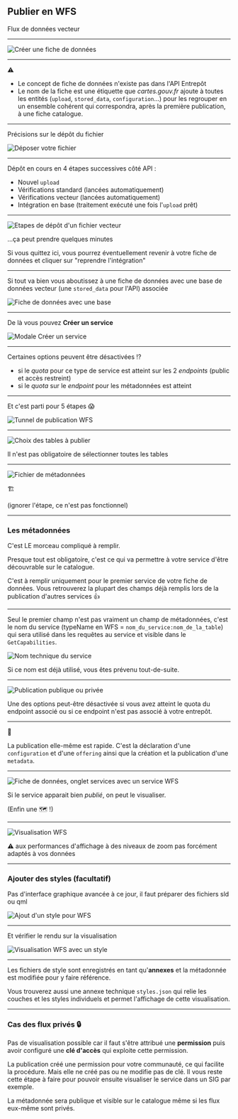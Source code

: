 ## Publier en WFS

Flux de données vecteur

------

![Créer une fiche de données](images/creer-une-fiche-de-donnees.png)

------

⚠️

* Le concept de fiche de données n'existe pas dans l'API Entrepôt
* Le nom de la fiche est une étiquette que *cartes.gouv.fr* ajoute à toutes les entités (`upload`, `stored_data`, `configuration`...) pour les regrouper en un ensemble cohérent qui correspondra, après la première publication, à une fiche catalogue.

------

Précisions sur le dépôt du fichier

![Déposer votre fichier](images/deposer-votre-fichier.png)

------

Dépôt en cours en 4 étapes successives côté API :

* Nouvel `upload`
* Vérifications standard (lancées automatiquement)
* Vérifications vecteur (lancées automatiquement)
* Intégration en base (traitement exécuté une fois l'`upload` prêt)

------

![Etapes de dépôt d'un fichier vecteur](images/integration-en-base.png)

...ça peut prendre quelques minutes

Si vous quittez ici, vous pourrez éventuellement revenir à votre fiche de données et cliquer sur "reprendre l'intégration"

------

Si tout va bien vous aboutissez à une fiche de données avec une base de données vecteur (une `stored_data` pour l'API) associée

![Fiche de données avec une base](images/fiche-de-donnees-jeux.png)

------

De là vous pouvez **Créer un service**

![Modale Créer un service](images/modale-creer-un-service.png)

------

Certaines options peuvent être désactivées ⁉️
* si le *quota* pour ce type de service est atteint sur les 2 *endpoints* (public et accès restreint)
* si le *quota* sur le *endpoint* pour les métadonnées est atteint

------

Et c'est parti pour 5 étapes 😱

![Tunnel de publication WFS](images/tunnel-wfs.png)

------

![Choix des tables à publier](images/tables-wfs.png)

Il n'est pas obligatoire de sélectionner toutes les tables

------

![Fichier de métadonnées](images/fichier-metadonnees-wfs.png)

🏗️

(ignorer l'étape, ce n'est pas fonctionnel)

------

### Les métadonnées

C'est LE morceau compliqué à remplir.

Presque tout est obligatoire, c'est ce qui va permettre à votre service d'être découvrable sur le catalogue.

C'est à remplir uniquement pour le premier service de votre fiche de données. Vous retrouverez la plupart des champs déjà remplis lors de la publication d'autres services 👍

------

Seul le premier champ n'est pas vraiment un champ de métadonnées, c'est le nom du service (typeName en WFS = `nom_du_service:nom_de_la_table`) qui sera utilisé dans les requêtes au service et visible dans le `GetCapabilities`.

![Nom technique du service](images/nom-technique-existant.png)

Si ce nom est déjà utilisé, vous êtes prévenu tout-de-suite.

------

![Publication publique ou privée](images/acces_wfs.png)

Une des options peut-être désactivée si vous avez atteint le quota du endpoint associé ou si ce endpoint n'est pas associé à votre entrepôt.

------

🚀

La publication elle-même est rapide. C'est la déclaration d'une `configuration` et d'une `offering` ainsi que la création et la publication d'une `metadata`.

------

![Fiche de données, onglet services avec un service WFS](images/fiche-de-donnees-service-wfs.png)

Si le service apparait bien *publié*, on peut le visualiser.

(Enfin une 🗺️ !)

------

![Visualisation WFS](images/visualisation-wfs.png)

⚠️ aux performances d'affichage à des niveaux de zoom pas forcément adaptés à vos données

------

### Ajouter des styles (facultatif)

Pas d'interface graphique avancée à ce jour, il faut préparer des fichiers sld ou qml

![Ajout d'un style pour WFS](images/ajout-style-wfs.png)

------

Et vérifier le rendu sur la visualisation

![Visualisation WFS avec un style](images/visualisation-wfs-avec-style.png)

------

Les fichiers de style sont enregistrés en tant qu'**annexes** et la métadonnée est modifiée pour y faire référence.

Vous trouverez aussi une annexe technique `styles.json` qui relie les couches et les styles individuels et permet l'affichage de cette visualisation.

------

### Cas des flux privés 🔒

Pas de visualisation possible car il faut s'être attribué une **permission** puis avoir configuré une **clé d'accès** qui exploite cette permission.

La publication créé une permission pour votre communauté, ce qui facilite la procédure. Mais elle ne créé pas ou ne modifie pas de clé. Il vous reste cette étape à faire pour pouvoir ensuite visualiser le service dans un SIG par exemple.

La métadonnée sera publique et visible sur le catalogue même si les flux eux-même sont privés.
